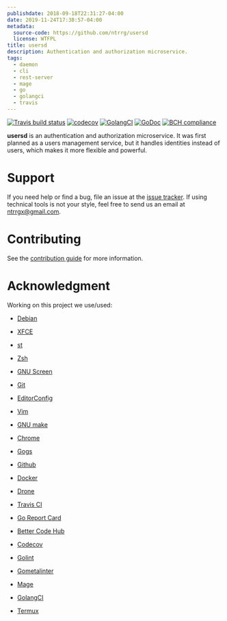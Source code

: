 ```yaml
---
publishdate: 2018-09-18T22:31:27-04:00
date: 2019-11-24T17:38:57-04:00
metadata:
  source-code: https://github.com/ntrrg/usersd
  license: WTFPL
title: usersd
description: Authentication and authorization microservice.
tags:
  - daemon
  - cli
  - rest-server
  - mage
  - go
  - golangci
  - travis
---
```


[![Travis build status](https://travis-ci.com/ntrrg/usersd.svg?branch=master)](https://travis-ci.com/ntrrg/usersd)
[![codecov](https://codecov.io/gh/ntrrg/usersd/branch/master/graph/badge.svg)](https://codecov.io/gh/ntrrg/usersd)
[![GolangCI](https://golangci.com/badges/github.com/ntrrg/usersd.svg)](https://golangci.com/r/github.com/ntrrg/usersd)
[![GoDoc](https://godoc.org/nt.web.ve/go/usersd/pkg/usersd?status.svg)](https://godoc.org/nt.web.ve/go/usersd/pkg/usersd)
[![BCH compliance](https://bettercodehub.com/edge/badge/ntrrg/usersd?branch=master)](https://bettercodehub.com/results/ntrrg/usersd)

**usersd** is an authentication and authorization microservice. It was first
planned as a users management service, but it handles identities instead of
users, which makes it more flexible and powerful.

# Support

If you need help or find a bug, file an issue at the [issue tracker](https://github.com/ntrrg/usersd/issues).
If using technical tools is not your style, feel free to send us an email at
ntrrgx@gmail.com.

# Contributing

See the [contribution guide](https://github.com/ntrrg/usersd/blob/master/CONTRIBUTING.md)
for more information.

# Acknowledgment

Working on this project we use/used:

* [Debian](https://www.debian.org/)

* [XFCE](https://xfce.org/)

* [st](https://st.suckless.org/)

* [Zsh](http://www.zsh.org/)

* [GNU Screen](https://www.gnu.org/software/screen)

* [Git](https://git-scm.com/)

* [EditorConfig](http://editorconfig.org/)

* [Vim](https://www.vim.org/)

* [GNU make](https://www.gnu.org/software/make/)

* [Chrome](https://www.google.com/chrome/browser/desktop/index.html)

* [Gogs](https://gogs.io/)

* [Github](https://github.com)

* [Docker](https://docker.com)

* [Drone](https://drone.io/)

* [Travis CI](https://travis-ci.org)

* [Go Report Card](https://goreportcard.com)

* [Better Code Hub](https://bettercodehub.com)

* [Codecov](https://codecov.io)

* [Golint](https://github.com/golang/lint/)

* [Gometalinter](https://github.com/alecthomas/gometalinter)

* [Mage](https://magefile.org/)

* [GolangCI](https://golangci.com)

* [Termux](https://termux.com)

